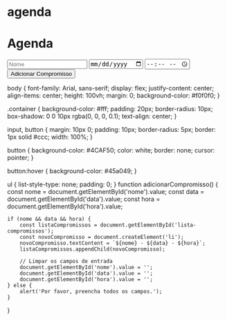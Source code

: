 # agenda
<!DOCTYPE html>
<html lang="pt-br">
<head>
    <meta charset="UTF-8">
    <meta name="viewport" content="width=device-width, initial-scale=1.0">
    <title>Agenda</title>
    <link rel="stylesheet" href="style.css">
</head>
<body>
    <div class="container">
        <h1>Agenda</h1>
        <input type="text" id="nome" placeholder="Nome">
        <input type="date" id="data">
        <input type="time" id="hora">
        <button onclick="adicionarCompromisso()">Adicionar Compromisso</button>
        <ul id="lista-compromissos"></ul>
    </div>
    <script src="app.js"></script>
</body>
</html>
body {
    font-family: Arial, sans-serif;
    display: flex;
    justify-content: center;
    align-items: center;
    height: 100vh;
    margin: 0;
    background-color: #f0f0f0;
}

.container {
    background-color: #fff;
    padding: 20px;
    border-radius: 10px;
    box-shadow: 0 0 10px rgba(0, 0, 0, 0.1);
    text-align: center;
}

input, button {
    margin: 10px 0;
    padding: 10px;
    border-radius: 5px;
    border: 1px solid #ccc;
    width: 100%;
}

button {
    background-color: #4CAF50;
    color: white;
    border: none;
    cursor: pointer;
}

button:hover {
    background-color: #45a049;
}

ul {
    list-style-type: none;
    padding: 0;
}
function adicionarCompromisso() {
    const nome = document.getElementById('nome').value;
    const data = document.getElementById('data').value;
    const hora = document.getElementById('hora').value;
    
    if (nome && data && hora) {
        const listaCompromissos = document.getElementById('lista-compromissos');
        const novoCompromisso = document.createElement('li');
        novoCompromisso.textContent = `${nome} - ${data} - ${hora}`;
        listaCompromissos.appendChild(novoCompromisso);
        
        // Limpar os campos de entrada
        document.getElementById('nome').value = '';
        document.getElementById('data').value = '';
        document.getElementById('hora').value = '';
    } else {
        alert('Por favor, preencha todos os campos.');
    }
}
